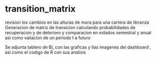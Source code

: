 # transition_matrix
revision los cambios en las alturas de mora para una cartera de libranza
Generacion de matriz de transicion calculando probabilidades de recuperacion y de deterioro
y comparacion en estados semestral y anual asi como valiacion de un periodo t a futuro

Se adjunta tablero de Bi, con las graficas y llas imagenes del dashboard , asi como el codigo de R con sus analisis
